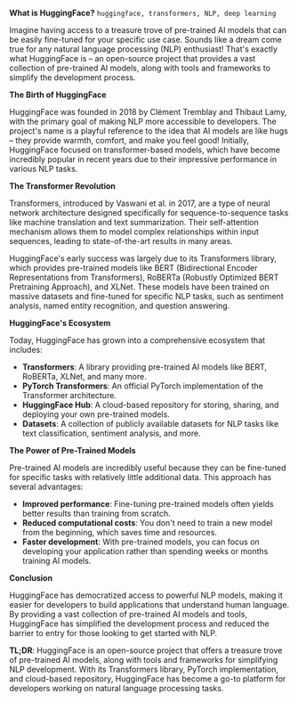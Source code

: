 **What is HuggingFace?**
`huggingface, transformers, NLP, deep learning`

Imagine having access to a treasure trove of pre-trained AI models that can be easily fine-tuned for your specific use case. Sounds like a dream come true for any natural language processing (NLP) enthusiast! That's exactly what HuggingFace is – an open-source project that provides a vast collection of pre-trained AI models, along with tools and frameworks to simplify the development process.

**The Birth of HuggingFace**

HuggingFace was founded in 2018 by Clément Tremblay and Thibaut Lamy, with the primary goal of making NLP more accessible to developers. The project's name is a playful reference to the idea that AI models are like hugs – they provide warmth, comfort, and make you feel good! Initially, HuggingFace focused on transformer-based models, which have become incredibly popular in recent years due to their impressive performance in various NLP tasks.

**The Transformer Revolution**

Transformers, introduced by Vaswani et al. in 2017, are a type of neural network architecture designed specifically for sequence-to-sequence tasks like machine translation and text summarization. Their self-attention mechanism allows them to model complex relationships within input sequences, leading to state-of-the-art results in many areas.

HuggingFace's early success was largely due to its Transformers library, which provides pre-trained models like BERT (Bidirectional Encoder Representations from Transformers), RoBERTa (Robustly Optimized BERT Pretraining Approach), and XLNet. These models have been trained on massive datasets and fine-tuned for specific NLP tasks, such as sentiment analysis, named entity recognition, and question answering.

**HuggingFace's Ecosystem**

Today, HuggingFace has grown into a comprehensive ecosystem that includes:

* **Transformers**: A library providing pre-trained AI models like BERT, RoBERTa, XLNet, and many more.
* **PyTorch Transformers**: An official PyTorch implementation of the Transformer architecture.
* **HuggingFace Hub**: A cloud-based repository for storing, sharing, and deploying your own pre-trained models.
* **Datasets**: A collection of publicly available datasets for NLP tasks like text classification, sentiment analysis, and more.

**The Power of Pre-Trained Models**

Pre-trained AI models are incredibly useful because they can be fine-tuned for specific tasks with relatively little additional data. This approach has several advantages:

* **Improved performance**: Fine-tuning pre-trained models often yields better results than training from scratch.
* **Reduced computational costs**: You don't need to train a new model from the beginning, which saves time and resources.
* **Faster development**: With pre-trained models, you can focus on developing your application rather than spending weeks or months training AI models.

**Conclusion**

HuggingFace has democratized access to powerful NLP models, making it easier for developers to build applications that understand human language. By providing a vast collection of pre-trained AI models and tools, HuggingFace has simplified the development process and reduced the barrier to entry for those looking to get started with NLP.

**TL;DR**: HuggingFace is an open-source project that offers a treasure trove of pre-trained AI models, along with tools and frameworks for simplifying NLP development. With its Transformers library, PyTorch implementation, and cloud-based repository, HuggingFace has become a go-to platform for developers working on natural language processing tasks.